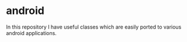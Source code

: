 # android

In this repository I have useful classes which are easily ported to various android applications.
